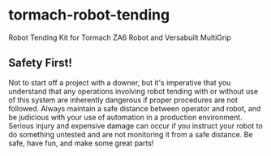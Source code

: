 # tormach-robot-tending
Robot Tending Kit for Tormach ZA6 Robot and Versabuilt MultiGrip

## Safety First!
Not to start off a project with a downer, but it's imperative that you understand that any operations involving robot tending with or without use of this system are inherently dangerous if proper procedures are not followed. Always maintain a safe distance between operator and robot, and be judicious with your use of automation in a production environment. Serious injury and expensive damage can occur if you instruct your robot to do something untested and are not monitoring it from a safe distance. Be safe, have fun, and make some great parts!



